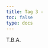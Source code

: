 ```yaml
---
title: Tag 3 - 
toc: false
type: docs
---
```


T.B.A. 



<!-- ![Stellung Tag 2](/day2.jpg "8/4N3/3k4/8/2R1n3/8/N5K1/8 b KQkq - 0 1") -->

